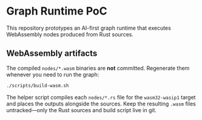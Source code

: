 # Graph Runtime PoC

This repository prototypes an AI-first graph runtime that executes WebAssembly nodes produced from Rust sources.

## WebAssembly artifacts

The compiled `nodes/*.wasm` binaries are **not** committed. Regenerate them whenever you need to run the graph:

```bash
./scripts/build-wasm.sh
```

The helper script compiles each `nodes/*.rs` file for the `wasm32-wasip1` target and places the outputs alongside the sources. Keep the resulting `.wasm` files untracked—only the Rust sources and build script live in git.
